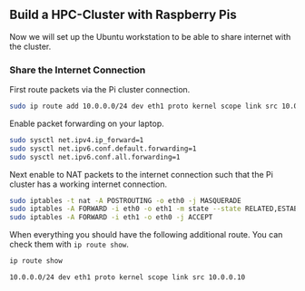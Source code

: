 ## Build a HPC-Cluster with Raspberry Pis

Now we will set up the Ubuntu workstation to be able to share internet with the cluster.

### Share the Internet Connection

First route packets via the Pi cluster connection.

```bash
sudo ip route add 10.0.0.0/24 dev eth1 proto kernel scope link src 10.0.0.10
```

Enable packet forwarding on your laptop.

```bash
sudo sysctl net.ipv4.ip_forward=1
sudo sysctl net.ipv6.conf.default.forwarding=1
sudo sysctl net.ipv6.conf.all.forwarding=1
```

Next enable to NAT packets to the internet connection such that the Pi cluster has a working internet connection.

```bash
sudo iptables -t nat -A POSTROUTING -o eth0 -j MASQUERADE
sudo iptables -A FORWARD -i eth0 -o eth1 -m state --state RELATED,ESTABLISHED -j ACCEPT
sudo iptables -A FORWARD -i eth1 -o eth0 -j ACCEPT
```

When everything you should have the following additional route. You can check them with `ip route show`.

```bash
ip route show

10.0.0.0/24 dev eth1 proto kernel scope link src 10.0.0.10
```
